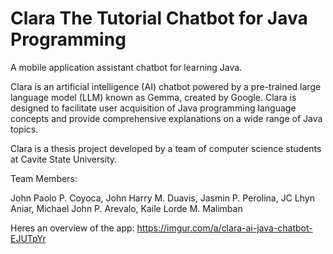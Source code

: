 # Clara The Tutorial Chatbot for Java Programming

A mobile application assistant chatbot for learning Java.

Clara is an artificial intelligence (AI) chatbot powered by a pre-trained large language model (LLM) known as Gemma, created by Google. Clara is designed to facilitate user acquisition of Java programming language concepts and provide comprehensive explanations on a wide range of Java topics.

Clara is a thesis project developed by a team of computer science students at Cavite State University.

Team Members:

John Paolo P. Coyoca, 
John Harry M. Duavis, 
Jasmin P. Perolina, 
JC Lhyn Aniar, 
Michael John P. Arevalo, 
Kaile Lorde M. Malimban

Heres an overview of the app: https://imgur.com/a/clara-ai-java-chatbot-EJUTpYr
